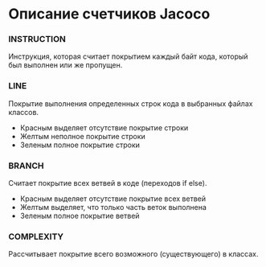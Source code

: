 # Описание счетчиков Jacoco

### INSTRUCTION

Инструкция, которая считает покрытием каждый байт кода, который был выполнен или же пропущен.

### LINE

Покрытие выполнения определенных строк кода в выбранных файлах классов. 

* Красным выделяет отсутствие покрытие строки
* Желтым неполное покрытие строки
* Зеленым полное покрытие строки

### BRANCH

Считает покрытие всех ветвей в коде (переходов if else). 

* Красным выделяет отсутствие покрытие всех ветвей
* Желтым выделяет, что только часть веток выполнена
* Зеленым полное покрытие ветвей

### COMPLEXITY

Рассчитывает покрытие всего возможного (существующего) в классах.   

